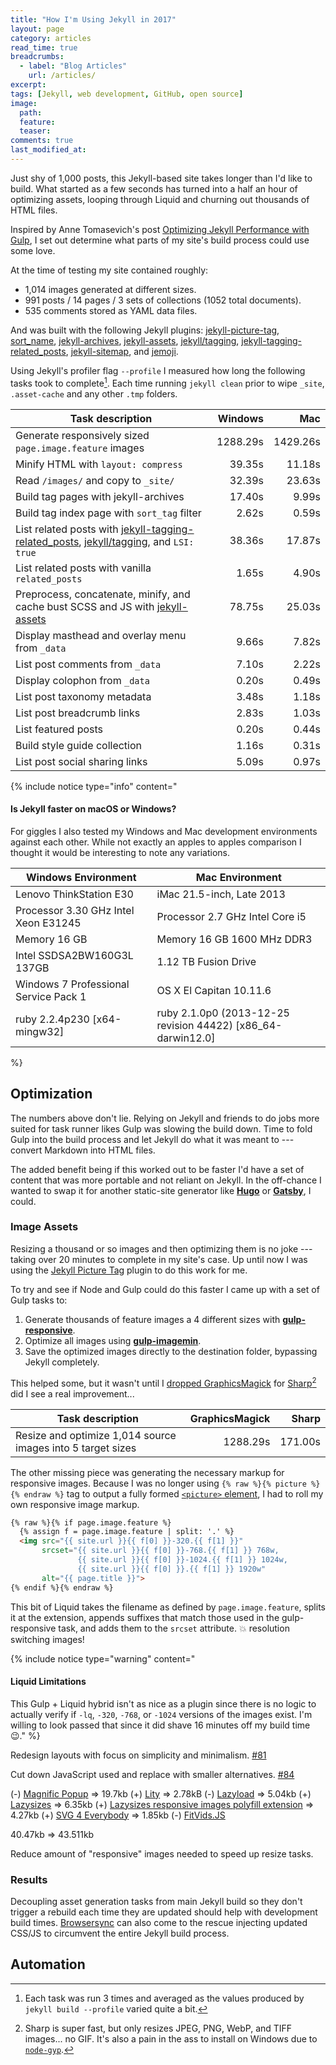 ```yaml
---
title: "How I'm Using Jekyll in 2017"
layout: page
category: articles
read_time: true
breadcrumbs:
  - label: "Blog Articles"
    url: /articles/
excerpt:
tags: [Jekyll, web development, GitHub, open source]
image:
  path:
  feature:
  teaser:
comments: true
last_modified_at:
---
```


Just shy of 1,000 posts, this Jekyll-based site takes longer than I'd like to build. What started as a few seconds has turned into a half an hour of optimizing assets, looping through Liquid and churning out thousands of HTML files.

Inspired by Anne Tomasevich's post [Optimizing Jekyll Performance with Gulp](http://savaslabs.com/2016/10/19/optimizing-jekyll-with-gulp.html), I set out determine what parts of my site's build process could use some love.

At the time of testing my site contained roughly:

- 1,014 images generated at different sizes.
- 991 posts / 14 pages / 3 sets of collections (1052 total documents).
- 535 comments stored as YAML data files.

And was built with the following Jekyll plugins: [jekyll-picture-tag][jekyll-picture-tag], [sort_name][sort_name], [jekyll-archives][jekyll-archives], [jekyll-assets][jekyll-assets], [jekyll/tagging][jekyll/tagging], [jekyll-tagging-related_posts][jekyll-tagging-related_posts], [jekyll-sitemap][jekyll-sitemap], and [jemoji][jemoji].

[jekyll-picture-tag]: https://github.com/robwierzbowski/jekyll-picture-tag
[sort_name]: https://github.com/mmistakes/made-mistakes-jekyll/blob/master/src/_plugins/sort_name.rb
[jekyll-archives]: https://github.com/jekyll/jekyll-archives
[jekyll-assets]: https://github.com/jekyll/jekyll-assets
[jekyll/tagging]: https://github.com/pattex/jekyll-tagging
[jekyll-tagging-related_posts]: https://github.com/toshimaru/jekyll-tagging-related_posts
[jekyll-sitemap]: https://github.com/jekyll/jekyll-sitemap
[jemoji]: https://github.com/jekyll/jemoji

Using Jekyll's profiler flag `--profile` I measured how long the following tasks took to complete[^3-trials]. Each time running `jekyll clean` prior to wipe `_site`, `.asset-cache` and any other `.tmp` folders.

[^3-trials]: Each task was run 3 times and averaged as the values produced by `jekyll build --profile` varied quite a bit.

| Task description | Windows | Mac |
| --- | ---: | ---: |
| Generate responsively sized `page.image.feature` images | 1288.29s | 1429.26s |
| Minify HTML with `layout: compress` | 39.35s | 11.18s |
| Read `/images/` and copy to `_site/` | 32.39s | 23.63s |
| Build tag pages with jekyll-archives | 17.40s | 9.99s |
| Build tag index page with `sort_tag` filter | 2.62s | 0.59s |
| List related posts with [jekyll-tagging-related_posts][jekyll-tagging-related_posts], [jekyll/tagging][jekyll/tagging], and `LSI: true` | 38.36s | 17.87s |
| List related posts with vanilla `related_posts` | 1.65s | 4.90s |
| Preprocess, concatenate, minify, and cache bust SCSS and JS with [jekyll-assets][jekyll-assets] | 78.75s | 25.03s |
| Display masthead and overlay menu from `_data` | 9.66s | 7.82s |
| List post comments from `_data` | 7.10s | 2.22s |
| Display colophon from `_data` | 0.20s | 0.49s |
| List post taxonomy metadata | 3.48s | 1.18s |
| List post breadcrumb links | 2.83s | 1.03s |
| List featured posts | 0.20s | 0.44s |
| Build style guide collection | 1.16s | 0.31s |
| List post social sharing links | 5.09s | 0.97s |

{% include notice type="info" content="
#### Is Jekyll faster on macOS or Windows?

For giggles I also tested my Windows and Mac development environments against each other. While not exactly an apples to apples comparison I thought it would be interesting to note any variations.

| Windows Environment | Mac Environment |
| --- | --- |
| Lenovo ThinkStation E30 | iMac 21.5-inch, Late 2013 |
| Processor 3.30 GHz Intel Xeon E31245 | Processor 2.7 GHz Intel Core i5 |
| Memory 16 GB | Memory 16 GB 1600 MHz DDR3 |
| Intel SSDSA2BW160G3L 137GB | 1.12 TB Fusion Drive |
| Windows 7 Professional Service Pack 1 | OS X El Capitan 10.11.6 |
| ruby 2.2.4p230 [x64-mingw32] | ruby 2.1.0p0 (2013-12-25 revision 44422) [x86_64-darwin12.0] |"
%}

## Optimization

The numbers above don't lie. Relying on Jekyll and friends to do jobs more suited for task runner likes Gulp was slowing the build down. Time to fold Gulp into the build process and let Jekyll do what it was meant to --- convert Markdown into HTML files.

The added benefit being if this worked out to be faster I'd have a set of content that was more portable and not reliant on Jekyll. In the off-chance I wanted to swap it for another static-site generator like [**Hugo**](https://gohugo.io/) or [**Gatsby**](https://github.com/gatsbyjs/gatsby), I could.

### Image Assets

Resizing a thousand or so images and then optimizing them is no joke --- taking over 20 minutes to complete in my site's case. Up until now I was using the [Jekyll Picture Tag][jekyll-picture-tag] plugin to do this work for me. 

To try and see if Node and Gulp could do this faster I came up with a set of Gulp tasks to:

1. Generate thousands of feature images a 4 different sizes with [**gulp-responsive**](https://github.com/mahnunchik/gulp-responsive).
2. Optimize all images using [**gulp-imagemin**](https://github.com/sindresorhus/gulp-imagemin).
3. Save the optimized images directly to the destination folder, bypassing Jekyll completely.

This helped some, but it wasn't until I [dropped GraphicsMagick](https://github.com/mmistakes/made-mistakes-jekyll/commit/56bbd9bf5429a269047a41e045cc2ef0bf34e62b) for [Sharp](https://github.com/lovell/sharp)[^sharp-gif] did I see a real improvement...

[^sharp-gif]: Sharp is super fast, but only resizes JPEG, PNG, WebP, and TIFF images... no GIF. It's also a pain in the ass to install on Windows due to [`node-gyp`](https://github.com/nodejs/node-gyp).

| Task description | GraphicsMagick | Sharp |
| --- | ---: | ---: |
| Resize and optimize 1,014 source images into 5 target sizes | 1288.29s | 171.00s |

The other missing piece was generating the necessary markup for responsive images. Because I was no longer using `{% raw %}{% picture %}{% endraw %}` tag to output a fully formed [`<picture>` element](https://cloudfour.com/thinks/dont-use-picture-most-of-the-time/), I had to roll my own responsive image markup. 

```html
{% raw %}{% if page.image.feature %}
  {% assign f = page.image.feature | split: '.' %}
  <img src="{{ site.url }}{{ f[0] }}-320.{{ f[1] }}"
       srcset="{{ site.url }}{{ f[0] }}-768.{{ f[1] }} 768w,
               {{ site.url }}{{ f[0] }}-1024.{{ f[1] }} 1024w,
               {{ site.url }}{{ f[0] }}.{{ f[1] }} 1920w"
       alt="{{ page.title }}">
{% endif %}{% endraw %}
```

This bit of Liquid takes the filename as defined by `page.image.feature`, splits it at the extension, appends suffixes that match those used in the gulp-responsive task, and adds them to the `srcset` attribute. :boom: resolution switching images!

{% include notice type="warning" content="
#### Liquid Limitations

This Gulp + Liquid hybrid isn't as nice as a plugin since there is no logic to actually verify if `-lq`, `-320`, `-768`, or `-1024` versions of the images exist. I'm willing to look passed that since it did shave 16 minutes off my build time :wink:."
%}

Redesign layouts with focus on simplicity and minimalism. [#81](https://github.com/mmistakes/made-mistakes-jekyll/issues/81)

Cut down JavaScript used and replace with smaller alternatives. [#84](https://github.com/mmistakes/made-mistakes-jekyll/issues/84)

(-) [Magnific Popup](https://github.com/dimsemenov/Magnific-Popup) => 19.7kb
(+) [Lity](http://sorgalla.com/lity/) => 2.78kB
(-) [Lazyload](https://github.com/verlok/lazyload) => 5.04kb
(+) [Lazysizes](https://github.com/aFarkas/lazysizes) => 6.35kb
(+) [Lazysizes responsive images polyfill extension](https://github.com/aFarkas/lazysizes/tree/gh-pages/plugins/respimg) => 4.27kb
(+) [SVG 4 Everybody](https://github.com/jonathantneal/svg4everybody) => 1.85kb
(-) [FitVids.JS](http://fitvidsjs.com/)

40.47kb => 43.511kb

Reduce amount of "responsive" images needed to speed up resize tasks. 

### Results

Decoupling asset generation tasks from main Jekyll build so they don't trigger a rebuild each time they are updated should help with development build times. [Browsersync](https://www.browsersync.io/) can also come to the rescue injecting updated CSS/JS to circumvent the entire Jekyll build process.



## Automation
